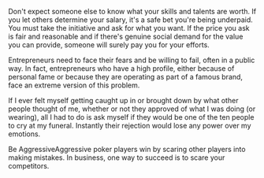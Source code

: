 
Don't expect someone else to know what your skills and talents are
worth. If you let others determine your salary, it's a safe bet you're
being underpaid. You must take the initiative and ask for what you want.
If the price you ask is fair and reasonable and if there's genuine
social demand for the value you can provide, someone will surely pay you
for your efforts.

Entrepreneurs need to face their fears and be willing to fail, often in a public way. In fact, entrepreneurs who have a high profile, either because of personal fame or because they are operating as part of a famous brand, face an extreme version of this problem.

If I ever felt myself getting caught up in or brought down by what other people thought of me, whether or not they approved of what I was doing (or wearing), all I had to do is ask myself if they would be one of the ten people to cry at my funeral. Instantly their rejection would lose any power over my emotions.

Be AggressiveAggressive poker players win by scaring other players into making mistakes. In business, one way to succeed is to scare your competitors.
